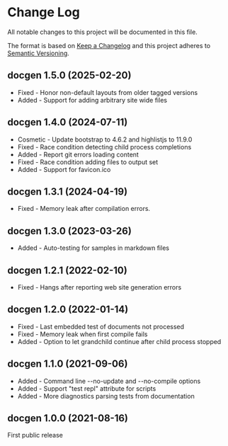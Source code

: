 ﻿<!--
Copyright Glen Knowles 2021 - 2025.
Distributed under the Boost Software License, Version 1.0.
-->

# Change Log

All notable changes to this project will be documented in this file.

The format is based on [Keep a Changelog](http://keepachangelog.com)
and this project adheres to [Semantic Versioning](http://semver.org).

## docgen 1.5.0 (2025-02-20)
- Fixed - Honor non-default layouts from older tagged versions
- Added - Support for adding arbitrary site wide files

## docgen 1.4.0 (2024-07-11)
- Cosmetic - Update bootstrap to 4.6.2 and highlistjs to 11.9.0
- Fixed - Race condition detecting child process completions
- Added - Report git errors loading content
- Fixed - Race condition adding files to output set
- Added - Support for favicon.ico

## docgen 1.3.1 (2024-04-19)
- Fixed - Memory leak after compilation errors.

## docgen 1.3.0 (2023-03-26)
- Added - Auto-testing for samples in markdown files

## docgen 1.2.1 (2022-02-10)
- Fixed - Hangs after reporting web site generation errors

## docgen 1.2.0 (2022-01-14)
- Fixed - Last embedded test of documents not processed
- Fixed - Memory leak when first compile fails
- Added - Option to let grandchild continue after child process stopped

## docgen 1.1.0 (2021-09-06)
- Added - Command line --no-update and --no-compile options
- Added - Support "test repl" attribute for scripts
- Added - More diagnostics parsing tests from documentation

## docgen 1.0.0 (2021-08-16)
First public release

